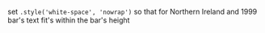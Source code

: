 

set `.style('white-space', 'nowrap')` so that for Northern Ireland and 1999 bar's text fit's within the bar's height
